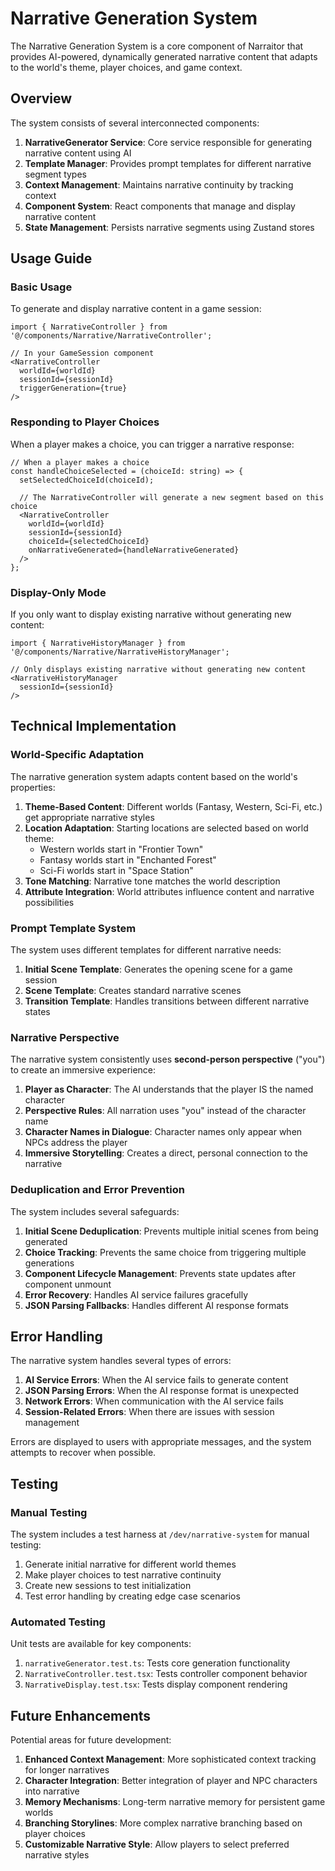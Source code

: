 # Narrative Generation System

The Narrative Generation System is a core component of Narraitor that provides AI-powered, dynamically generated narrative content that adapts to the world's theme, player choices, and game context.

## Overview

The system consists of several interconnected components:

1. **NarrativeGenerator Service**: Core service responsible for generating narrative content using AI
2. **Template Manager**: Provides prompt templates for different narrative segment types
3. **Context Management**: Maintains narrative continuity by tracking context
4. **Component System**: React components that manage and display narrative content
5. **State Management**: Persists narrative segments using Zustand stores

## Usage Guide

### Basic Usage

To generate and display narrative content in a game session:

```tsx
import { NarrativeController } from '@/components/Narrative/NarrativeController';

// In your GameSession component
<NarrativeController
  worldId={worldId}
  sessionId={sessionId}
  triggerGeneration={true}
/>
```

### Responding to Player Choices

When a player makes a choice, you can trigger a narrative response:

```tsx
// When a player makes a choice
const handleChoiceSelected = (choiceId: string) => {
  setSelectedChoiceId(choiceId);
  
  // The NarrativeController will generate a new segment based on this choice
  <NarrativeController
    worldId={worldId}
    sessionId={sessionId}
    choiceId={selectedChoiceId}
    onNarrativeGenerated={handleNarrativeGenerated}
  />
};
```

### Display-Only Mode

If you only want to display existing narrative without generating new content:

```tsx
import { NarrativeHistoryManager } from '@/components/Narrative/NarrativeHistoryManager';

// Only displays existing narrative without generating new content
<NarrativeHistoryManager
  sessionId={sessionId}
/>
```

## Technical Implementation

### World-Specific Adaptation

The narrative generation system adapts content based on the world's properties:

1. **Theme-Based Content**: Different worlds (Fantasy, Western, Sci-Fi, etc.) get appropriate narrative styles
2. **Location Adaptation**: Starting locations are selected based on world theme:
   - Western worlds start in "Frontier Town"
   - Fantasy worlds start in "Enchanted Forest"
   - Sci-Fi worlds start in "Space Station"
3. **Tone Matching**: Narrative tone matches the world description
4. **Attribute Integration**: World attributes influence content and narrative possibilities

### Prompt Template System

The system uses different templates for different narrative needs:

1. **Initial Scene Template**: Generates the opening scene for a game session
2. **Scene Template**: Creates standard narrative scenes
3. **Transition Template**: Handles transitions between different narrative states

### Narrative Perspective

The narrative system consistently uses **second-person perspective** ("you") to create an immersive experience:

1. **Player as Character**: The AI understands that the player IS the named character
2. **Perspective Rules**: All narration uses "you" instead of the character name
3. **Character Names in Dialogue**: Character names only appear when NPCs address the player
4. **Immersive Storytelling**: Creates a direct, personal connection to the narrative

### Deduplication and Error Prevention

The system includes several safeguards:

1. **Initial Scene Deduplication**: Prevents multiple initial scenes from being generated
2. **Choice Tracking**: Prevents the same choice from triggering multiple generations
3. **Component Lifecycle Management**: Prevents state updates after component unmount
4. **Error Recovery**: Handles AI service failures gracefully
5. **JSON Parsing Fallbacks**: Handles different AI response formats

## Error Handling

The narrative system handles several types of errors:

1. **AI Service Errors**: When the AI service fails to generate content
2. **JSON Parsing Errors**: When the AI response format is unexpected
3. **Network Errors**: When communication with the AI service fails
4. **Session-Related Errors**: When there are issues with session management

Errors are displayed to users with appropriate messages, and the system attempts to recover when possible.

## Testing

### Manual Testing

The system includes a test harness at `/dev/narrative-system` for manual testing:

1. Generate initial narrative for different world themes
2. Make player choices to test narrative continuity
3. Create new sessions to test initialization
4. Test error handling by creating edge case scenarios

### Automated Testing

Unit tests are available for key components:

1. `narrativeGenerator.test.ts`: Tests core generation functionality
2. `NarrativeController.test.tsx`: Tests controller component behavior
3. `NarrativeDisplay.test.tsx`: Tests display component rendering

## Future Enhancements

Potential areas for future development:

1. **Enhanced Context Management**: More sophisticated context tracking for longer narratives
2. **Character Integration**: Better integration of player and NPC characters into narrative
3. **Memory Mechanisms**: Long-term narrative memory for persistent game worlds
4. **Branching Storylines**: More complex narrative branching based on player choices
5. **Customizable Narrative Style**: Allow players to select preferred narrative styles